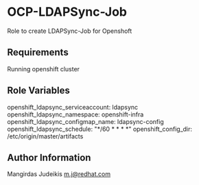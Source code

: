 OCP-LDAPSync-Job
=========

Role to create LDAPSync-Job for Openshoft

Requirements
------------

Running openshift cluster

Role Variables
--------------

openshift_ldapsync_serviceaccount: ldapsync
openshift_ldapsync_namespace: openshift-infra
openshift_ldapsync_configmap_name: ldapsync-config
openshift_ldapsync_schedule: "*/60 * * * *"
openshift_config_dir: /etc/origin/master/artifacts


Author Information
------------------

Mangirdas Judeikis m.j@redhat.com
